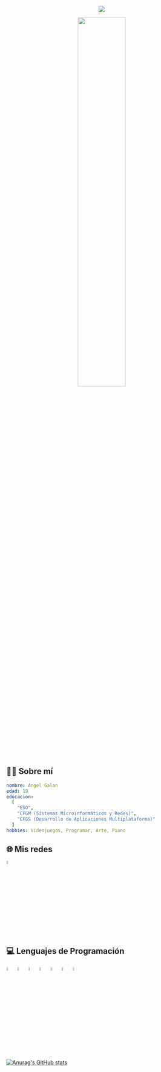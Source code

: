 <p align="center">
  <img src="https://capsule-render.vercel.app/api?text=Mi%20Perfil&animation=fadeIn&type=waving&color=gradient&height=100"/>
</p>

<div align="center">
  <img width="50%" src="https://i.redd.it/1d11s820dgm91.gif"/>
</div>

<h2>🧑‍💻 Sobre mí</h2>

```yaml
nombre: Angel Galan
edad: 19
educacion:
  [
    "ESO",
    "CFGM (Sistemas Microinformáticos y Redes)",
    "CFGS (Desarrollo de Aplicaciones Multiplataforma)"
  ]
hobbies: Videojuegos, Programar, Arte, Piano
```

<h2>🌐 Mis redes</h2>
<a href="https://www.linkedin.com/in/angel-galan-aixut-750a49293">
  <img width="5%" src="https://upload.wikimedia.org/wikipedia/commons/c/ca/LinkedIn_logo_initials.png"/>
</a>

<h2>💻 Lenguajes de Programación</h2> 
<div float="left">
  <img width="5%" src="https://cdn.jsdelivr.net/gh/devicons/devicon/icons/javascript/javascript-plain.svg"/>
  <img width="5%" src="https://cdn.jsdelivr.net/gh/devicons/devicon/icons/java/java-original.svg"/>
  <img width="5%" src="https://cdn.jsdelivr.net/gh/devicons/devicon/icons/html5/html5-plain-wordmark.svg"/>
  <img width="5%" src="https://cdn.jsdelivr.net/gh/devicons/devicon/icons/css3/css3-plain-wordmark.svg"/>
  <img width="5%" src="https://cdn.jsdelivr.net/gh/devicons/devicon/icons/nodejs/nodejs-original.svg"/>
  <img width="5%" src="https://cdn.jsdelivr.net/gh/devicons/devicon@latest/icons/sqldeveloper/sqldeveloper-original.svg"/>
  <img width="5%" src="https://cdn.jsdelivr.net/gh/devicons/devicon@latest/icons/dotnetcore/dotnetcore-original.svg"/>
</div>

<br></br>
[![Anurag's GitHub stats](https://github-readme-stats.vercel.app/api?username=agalan14&show_icons=true&theme=transparent&locale=es)](https://github.com/anuraghazra/github-readme-stats)
